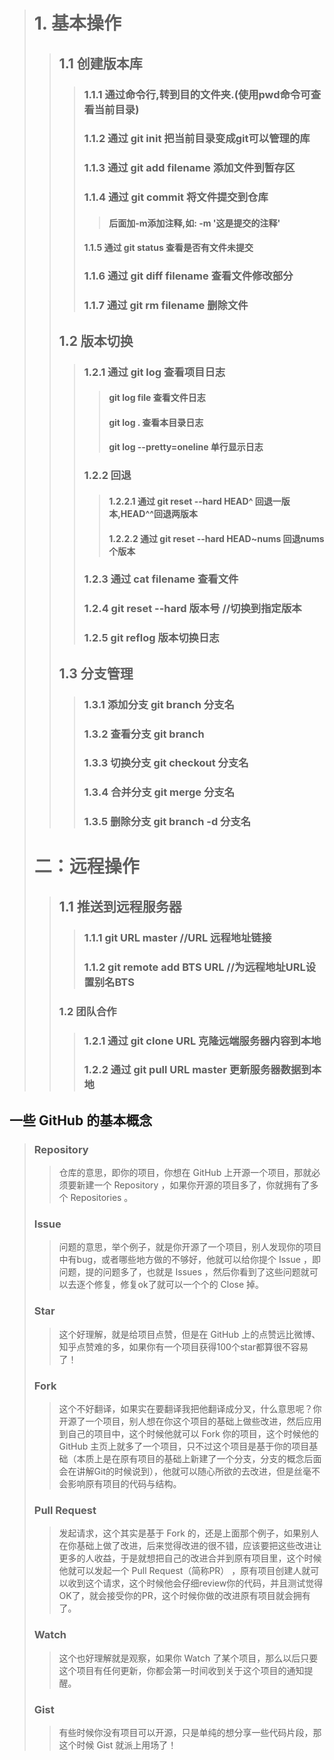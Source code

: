 ># 1.  基本操作
>>## 1.1  创建版本库
>>>### 1.1.1  通过命令行,转到目的文件夹.(使用pwd命令可查看当前目录)
>>>### 1.1.2  通过 git init 把当前目录变成git可以管理的库
>>>### 1.1.3  通过 git add filename    添加文件到暂存区
>>>### 1.1.4  通过 git commit    将文件提交到仓库
>>>>####  后面加-m添加注释,如: -m '这是提交的注释'
>>>#### 1.1.5  通过  git status 查看是否有文件未提交
>>>### 1.1.6  通过  git diff  filename      查看文件修改部分
>>>### 1.1.7  通过  git rm filename     删除文件
>>## 1.2  版本切换
>>> ### 1.2.1  通过 git log 查看项目日志
>>>>#### git log file  查看文件日志
>>>>#### git log .   查看本目录日志
>>>>#### git log --pretty=oneline  单行显示日志
>>> ### 1.2.2 回退
>>>> #### 1.2.2.1  通过  git reset  --hard HEAD^  回退一版本,HEAD^^回退两版本
>>>> #### 1.2.2.2 通过  git reset  --hard HEAD~nums  回退nums个版本
>>> ### 1.2.3  通过  cat filename  查看文件
>>>### 1.2.4   git reset --hard 版本号  //切换到指定版本
>>>### 1.2.5   git reflog   版本切换日志
>>## 1.3 分支管理
>>>### 1.3.1 添加分支  git branch 分支名
>>>### 1.3.2 查看分支  git branch
>>>### 1.3.3 切换分支  git checkout 分支名
>>>### 1.3.4 合并分支  git merge 分支名
>>>### 1.3.5 删除分支  git branch -d 分支名
># 二：远程操作
>>## 1.1  推送到远程服务器
>>>### 1.1.1  git URL master    //URL  远程地址链接
>>>### 1.1.2  git remote add BTS URL    //为远程地址URL设置别名BTS
>>
>>### 1.2  团队合作
>>
>>>### 1.2.1  通过 git clone URL   克隆远端服务器内容到本地
>>>### 1.2.2  通过 git pull URL master 更新服务器数据到本地
>>>
>>>



## 一些 GitHub 的基本概念

> ### Repository 
>
> > 仓库的意思，即你的项目，你想在 GitHub 上开源一个项目，那就必须要新建一个 Repository ，如果你开源的项目多了，你就拥有了多个 Repositories 。
>
> ### Issue 
>
> > 问题的意思，举个例子，就是你开源了一个项目，别人发现你的项目中有bug，或者哪些地方做的不够好，他就可以给你提个 Issue ，即问题，提的问题多了，也就是 Issues ，然后你看到了这些问题就可以去逐个修复，修复ok了就可以一个个的 Close 掉。
>
> ### Star 
>
> > 这个好理解，就是给项目点赞，但是在 GitHub 上的点赞远比微博、知乎点赞难的多，如果你有一个项目获得100个star都算很不容易了！
>
> ### Fork 
>
> > 这个不好翻译，如果实在要翻译我把他翻译成分叉，什么意思呢？你开源了一个项目，别人想在你这个项目的基础上做些改进，然后应用到自己的项目中，这个时候他就可以 Fork 你的项目，这个时候他的 GitHub 主页上就多了一个项目，只不过这个项目是基于你的项目基础（本质上是在原有项目的基础上新建了一个分支，分支的概念后面会在讲解Git的时候说到），他就可以随心所欲的去改进，但是丝毫不会影响原有项目的代码与结构。
>
> ### Pull Request 
>
> > 发起请求，这个其实是基于 Fork 的，还是上面那个例子，如果别人在你基础上做了改进，后来觉得改进的很不错，应该要把这些改进让更多的人收益，于是就想把自己的改进合并到原有项目里，这个时候他就可以发起一个 Pull Request（简称PR） ，原有项目创建人就可以收到这个请求，这个时候他会仔细review你的代码，并且测试觉得OK了，就会接受你的PR，这个时候你做的改进原有项目就会拥有了。
>
> ### Watch 
>
> > 这个也好理解就是观察，如果你 Watch 了某个项目，那么以后只要这个项目有任何更新，你都会第一时间收到关于这个项目的通知提醒。
>
> ### Gist 
>
> > 有些时候你没有项目可以开源，只是单纯的想分享一些代码片段，那这个时候 Gist 就派上用场了！